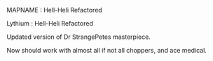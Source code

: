 MAPNAME : Hell-Heli Refactored

Lythium : Hell-Heli Refactored

Updated version of Dr StrangePetes masterpiece.

Now should work with almost all if not all choppers, and ace medical.